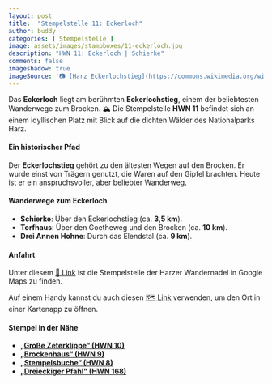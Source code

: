 ```yaml
---
layout: post
title:  "Stempelstelle 11: Eckerloch"
author: buddy
categories: [ Stempelstelle ]
image: assets/images/stampboxes/11-eckerloch.jpg
description: "HWN 11: Eckerloch | Schierke"
comments: false
imageshadow: true
imageSource: '📷 [Harz Eckerlochstieg](https://commons.wikimedia.org/wiki/File:Harz_Eckerlochstieg.jpg) von <a href="//commons.wikimedia.org/wiki/User:DorisAntony" title="User:DorisAntony">Doris Antony</a>, Berlin unter Lizenz [CC BY-SA 3.0](https://creativecommons.org/licenses/by-sa/3.0)'
---
```


Das **Eckerloch** liegt am berühmten **Eckerlochstieg**, einem der beliebtesten Wanderwege zum Brocken. 🏔️ Die Stempelstelle **HWN 11** befindet sich an einem idyllischen Platz mit Blick auf die dichten Wälder des Nationalparks Harz.

#### Ein historischer Pfad

Der **Eckerlochstieg** gehört zu den ältesten Wegen auf den Brocken. Er wurde einst von Trägern genutzt, die Waren auf den Gipfel brachten. Heute ist er ein anspruchsvoller, aber beliebter Wanderweg.

#### Wanderwege zum Eckerloch

- **Schierke**: Über den Eckerlochstieg (ca. **3,5 km**).
- **Torfhaus**: Über den Goetheweg und den Brocken (ca. **10 km**).
- **Drei Annen Hohne**: Durch das Elendstal (ca. **9 km**).

#### Anfahrt

Unter diesem [📍 Link](https://www.google.com/maps/dir/?api=1&origin=&destination=51.77661%2C%2010.64183) ist die Stempelstelle der Harzer Wandernadel in Google Maps zu finden.

<div class="android-only">
  Auf einem Handy kannst du auch diesen 
  <a href="geo:51.77661,10.64183">🗺️ Link</a> 
  verwenden, um den Ort in einer Kartenapp zu öffnen.
  <p></p>
</div>

#### Stempel in der Nähe

- [**„Große Zeterklippe“ (HWN 10)**](/stempelstelle-10-grosse-zeterklippe)
- [**„Brockenhaus“ (HWN 9)**](/stempelstelle-9-brockenhaus)
- [**„Stempelsbuche“ (HWN 8)**](/stempelstelle-8-stempelsbuche)
- [**„Dreieckiger Pfahl“ (HWN 168)**](/stempelstelle-168-dreieckiger-pfahl)
